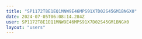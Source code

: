 ```yaml
---
title: "SP1172T8E1EQ1MNW9E46MPS91X7D02S45GM1BNGX0"
date: 2024-07-05T06:08:14.284Z
user: SP1172T8E1EQ1MNW9E46MPS91X7D02S45GM1BNGX0
layout: "users"
---
```

    